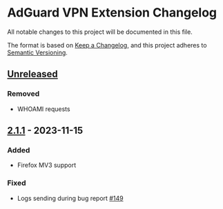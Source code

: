 # AdGuard VPN Extension Changelog

All notable changes to this project will be documented in this file.

The format is based on [Keep a Changelog](https://keepachangelog.com/en/1.0.0/),
and this project adheres to [Semantic Versioning](https://semver.org/spec/v2.0.0.html).


## [Unreleased]

### Removed

- WHOAMI requests


## [2.1.1] - 2023-11-15

### Added

- Firefox MV3 support

### Fixed

- Logs sending during bug report [#149](https://github.com/AdguardTeam/AdGuardVPNExtension/issues/149)


[Unreleased]: https://github.com/AdguardTeam/AdGuardVPNExtension/compare/v2.1.1...HEAD
[2.1.1]: https://github.com/AdguardTeam/AdGuardVPNExtension/compare/v2.0.65...v2.1.1
